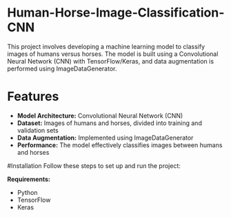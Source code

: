 # Human-Horse-Image-Classification-CNN

This project involves developing a machine learning model to classify images of humans versus horses. The model is built using a Convolutional Neural Network (CNN) with TensorFlow/Keras, and data augmentation is performed using ImageDataGenerator.

# Features
- **Model Architecture:** Convolutional Neural Network (CNN)
- **Dataset:** Images of humans and horses, divided into training and validation sets
- **Data Augmentation:** Implemented using ImageDataGenerator
- **Performance:** The model effectively classifies images between humans and horses

#Installation
Follow these steps to set up and run the project:

**Requirements:**
- Python 
- TensorFlow
- Keras
